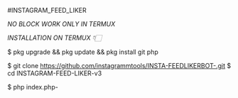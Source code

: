 #INSTAGRAM_FEED_LIKER

*NO BLOCK WORK ONLY IN TERMUX*

*INSTALLATION ON TERMUX 👇🏻*

$ pkg upgrade && pkg update && pkg install git php

$ git clone 
https://github.com/instagrammtools/INSTA-FEEDLIKERBOT-.git
$ cd INSTAGRAM-FEED-LIKER-v3


$ php index.php-

